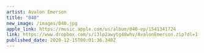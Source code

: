 ```yaml
---
artist: Avalon Emerson
title: "040"
new_image: /images/040.jpg
apple_link: https://music.apple.com/us/album/040-ep/1541341724
link: https://www.dropbox.com/s/i3lp2awytg48whv/AvalonEmerson.zip?dl=1
published_date: 2020-12-15T00:01:36.348Z
---
```


